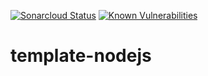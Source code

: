 [![Sonarcloud Status](https://sonarcloud.io/api/project_badges/measure?project=gotreasa_template-nodejs&metric=alert_status)](https://sonarcloud.io/dashboard?id=gotreasa_template-nodejs)
[![Known Vulnerabilities](https://snyk.io/test/github/gotreasa/template-nodejs/badge.svg)](https://snyk.io/test/github/gotreasa/template-nodejs)

# template-nodejs